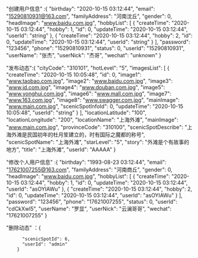 "创建用户信息" :{
  "birthday": "2020-10-15 03:12:44",
  "email": "15290810931@163.com",
  "familyAddress": "河南沈丘",
  "gender": 0,
  "headImage": "www.baidu.com.jpg",
  "hobbyList": [
    {
      "createTime": "2020-10-15 03:12:44",
      "hobby": 1,
      "id": 0,
      "updateTime": "2020-10-15 03:12:44",
      "userId": "string"
    },
    {
      "createTime": "2020-10-15 03:12:44",
      "hobby": 2,
      "id": 0,
      "updateTime": "2020-10-15 03:12:44",
      "userId": "string"
    }
  ],
  "password": "123456",
  "phone": "15290810931",
  "status": 0,
  "userId": "15290810931",
  "userName": "张杰",
  "userNick": "杰哥",
  "wechat": "unknown"
}



"发布动态":{
  "cityCode": "310101",
  "hotLevel": "5",
  "imagesList": [
    {
      "createTime": "2020-10-15 10:05:48",
      "id": 0,
      "image1": "www.taobao.com.jpg",
      "image2": "www.baidu.com.jpg",
      "image3": "www.jd.com.jpg",
      "image4": "www.douban.com.jpg",
      "image5": "www.yonghui.com.jpg",
      "image6": "www.mall.com.jpg",
      "image7": "www.163.com.jpg",
      "image8": "www.swagger.com.jpg",
      "mainImage": "www.main.com.jpg",
      "scenicSpotInfoId": 0,
      "updateTime": "2020-10-15 10:05:48",
      "userId": "string"
    }
  ],
  "locationLatitude": "100",
  "locationLongitude": "200",
  "locationName": "上海外滩",
  "mainImage": "www.main.com.jpg",
  "provinceCode": "310100",
  "scenicSpotDescribe": "上海外滩是民国初年的杜月笙建立的，时有国际之魔都的称号",
  "scenicSpotName": "上海外滩",
  "starLevel": "5",
  "story": "外滩是个有故事的地方",
  "title": "上海外滩",
  "userId": "AAAAA"
}

"修改个人用户信息" :{
  "birthday": "1993-08-23 03:12:44",
  "email": "17621007255@163.com",
  "familyAddress": "河南商丘",
  "gender": 0,
  "headImage": "www.baidu.com.jpg",
  "hobbyList": [
    {
      "createTime": "2020-10-15 03:12:44",
      "hobby": 1,
      "id": 0,
      "updateTime": "2020-10-15 03:12:44",
      "userId": "asOYIAWu"
    },
    {
      "createTime": "2020-10-15 03:12:44",
      "hobby": 2,
      "id": 0,
      "updateTime": "2020-10-15 03:12:44",
      "userId": "asOYIAWu"
    }
  ],
  "password": "123456",
  "phone": "17621007255",
  "status": 0,
  "userId": "cdCkXwl5",
  "userName": "罗显",
  "userNick": "云澜哥哥",
  "wechat": "17621007255"
}

"删除动态" ：{
         
          "scenicSpotId": 6,
          "userId": "admin"
        }